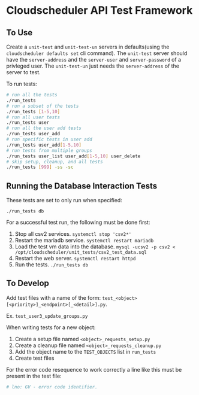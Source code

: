 # Cloudscheduler API Test Framework

## To Use

Create a `unit-test` and `unit-test-un` servers in defaults(using the `cloudscheduler defaults set` cli command).
The `unit-test` server should have the `server-address` and the `server-user` and `server-password` of a privleged user.
The `unit-test-un` just needs the `server-address` of the server to test.

To run tests:

```bash
# run all the tests
./run_tests
# run a subset of the tests
./run_tests [1-5,10]
# run all user tests
./run_tests user
# run all the user add tests
./run_tests user_add
# run specific tests in user add
./run_tests user_add[1-5,10]
# run tests from multiple groups
./run_tests user_list user_add[1-5,10] user_delete
# skip setup, cleanup, and all tests
./run_tests [999] -ss -sc
```

## Running the Database Interaction Tests

These tests are set to only run when specified:

```
./run_tests db
```

For a successful test run, the following must be done first:

1. Stop all csv2 services. `systemctl stop 'csv2*'`
1. Restart the mariadb service. `systemctl restart mariadb`
1. Load the test vm data into the database. `mysql -ucsv2 -p csv2 < /opt/cloudscheduler/unit_tests/csv2_test_data.sql`
1. Restart the web server. `systemctl restart httpd`
1. Run the tests. `./run_tests db`

## To Develop

Add test files with a name of the form: `test_<object>[<priority>]_<endpoint>[_<detail>].py`.

Ex. `test_user3_update_groups.py`

When writing tests for a new object:

1. Create a setup file named `<object>_requests_setup.py`
1. Create a cleanup file named `<object>_requests_cleanup.py`
1. Add the object name to the `TEST_OBJECTS` list in `run_tests`
1. Create test files

For the error code resequence to work correctly a line like this must be present in the test file:

```python
# lno: GV - error code identifier.
```
